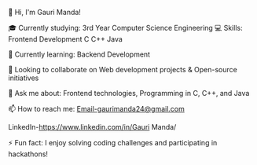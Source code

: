 👋 Hi, I'm Gauri Manda!

🎓 Currently studying: 
   3rd Year Computer Science Engineering
💻 Skills: Frontend Development
          C
          C++
          Java
          
🌱 Currently learning: Backend Development

👯 Looking to collaborate on Web development projects & Open-source initiatives

💬 Ask me about: Frontend technologies, Programming in C, C++, and Java

📫 How to reach me: Email-gaurimanda24@gmail.com

   LinkedIn-https://www.linkedin.com/in/Gauri Manda/

                    
⚡ Fun fact: I enjoy solving coding challenges and participating in hackathons!


<!---
GauriManda/GauriManda is a ✨ special ✨ repository because its `README.md` (this file) appears on your GitHub profile.
You can click the Preview link to take a look at your changes.
--->
